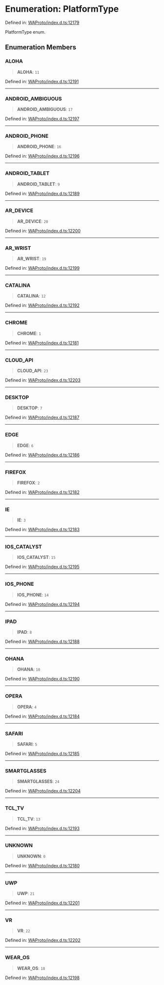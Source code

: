 # Enumeration: PlatformType

Defined in: [WAProto/index.d.ts:12179](https://github.com/Fokusdotid/Baileys/blob/db1d3e5f41e9eede5877460f9adbb0224021575c/WAProto/index.d.ts#L12179)

PlatformType enum.

## Enumeration Members

### ALOHA

> **ALOHA**: `11`

Defined in: [WAProto/index.d.ts:12191](https://github.com/Fokusdotid/Baileys/blob/db1d3e5f41e9eede5877460f9adbb0224021575c/WAProto/index.d.ts#L12191)

***

### ANDROID\_AMBIGUOUS

> **ANDROID\_AMBIGUOUS**: `17`

Defined in: [WAProto/index.d.ts:12197](https://github.com/Fokusdotid/Baileys/blob/db1d3e5f41e9eede5877460f9adbb0224021575c/WAProto/index.d.ts#L12197)

***

### ANDROID\_PHONE

> **ANDROID\_PHONE**: `16`

Defined in: [WAProto/index.d.ts:12196](https://github.com/Fokusdotid/Baileys/blob/db1d3e5f41e9eede5877460f9adbb0224021575c/WAProto/index.d.ts#L12196)

***

### ANDROID\_TABLET

> **ANDROID\_TABLET**: `9`

Defined in: [WAProto/index.d.ts:12189](https://github.com/Fokusdotid/Baileys/blob/db1d3e5f41e9eede5877460f9adbb0224021575c/WAProto/index.d.ts#L12189)

***

### AR\_DEVICE

> **AR\_DEVICE**: `20`

Defined in: [WAProto/index.d.ts:12200](https://github.com/Fokusdotid/Baileys/blob/db1d3e5f41e9eede5877460f9adbb0224021575c/WAProto/index.d.ts#L12200)

***

### AR\_WRIST

> **AR\_WRIST**: `19`

Defined in: [WAProto/index.d.ts:12199](https://github.com/Fokusdotid/Baileys/blob/db1d3e5f41e9eede5877460f9adbb0224021575c/WAProto/index.d.ts#L12199)

***

### CATALINA

> **CATALINA**: `12`

Defined in: [WAProto/index.d.ts:12192](https://github.com/Fokusdotid/Baileys/blob/db1d3e5f41e9eede5877460f9adbb0224021575c/WAProto/index.d.ts#L12192)

***

### CHROME

> **CHROME**: `1`

Defined in: [WAProto/index.d.ts:12181](https://github.com/Fokusdotid/Baileys/blob/db1d3e5f41e9eede5877460f9adbb0224021575c/WAProto/index.d.ts#L12181)

***

### CLOUD\_API

> **CLOUD\_API**: `23`

Defined in: [WAProto/index.d.ts:12203](https://github.com/Fokusdotid/Baileys/blob/db1d3e5f41e9eede5877460f9adbb0224021575c/WAProto/index.d.ts#L12203)

***

### DESKTOP

> **DESKTOP**: `7`

Defined in: [WAProto/index.d.ts:12187](https://github.com/Fokusdotid/Baileys/blob/db1d3e5f41e9eede5877460f9adbb0224021575c/WAProto/index.d.ts#L12187)

***

### EDGE

> **EDGE**: `6`

Defined in: [WAProto/index.d.ts:12186](https://github.com/Fokusdotid/Baileys/blob/db1d3e5f41e9eede5877460f9adbb0224021575c/WAProto/index.d.ts#L12186)

***

### FIREFOX

> **FIREFOX**: `2`

Defined in: [WAProto/index.d.ts:12182](https://github.com/Fokusdotid/Baileys/blob/db1d3e5f41e9eede5877460f9adbb0224021575c/WAProto/index.d.ts#L12182)

***

### IE

> **IE**: `3`

Defined in: [WAProto/index.d.ts:12183](https://github.com/Fokusdotid/Baileys/blob/db1d3e5f41e9eede5877460f9adbb0224021575c/WAProto/index.d.ts#L12183)

***

### IOS\_CATALYST

> **IOS\_CATALYST**: `15`

Defined in: [WAProto/index.d.ts:12195](https://github.com/Fokusdotid/Baileys/blob/db1d3e5f41e9eede5877460f9adbb0224021575c/WAProto/index.d.ts#L12195)

***

### IOS\_PHONE

> **IOS\_PHONE**: `14`

Defined in: [WAProto/index.d.ts:12194](https://github.com/Fokusdotid/Baileys/blob/db1d3e5f41e9eede5877460f9adbb0224021575c/WAProto/index.d.ts#L12194)

***

### IPAD

> **IPAD**: `8`

Defined in: [WAProto/index.d.ts:12188](https://github.com/Fokusdotid/Baileys/blob/db1d3e5f41e9eede5877460f9adbb0224021575c/WAProto/index.d.ts#L12188)

***

### OHANA

> **OHANA**: `10`

Defined in: [WAProto/index.d.ts:12190](https://github.com/Fokusdotid/Baileys/blob/db1d3e5f41e9eede5877460f9adbb0224021575c/WAProto/index.d.ts#L12190)

***

### OPERA

> **OPERA**: `4`

Defined in: [WAProto/index.d.ts:12184](https://github.com/Fokusdotid/Baileys/blob/db1d3e5f41e9eede5877460f9adbb0224021575c/WAProto/index.d.ts#L12184)

***

### SAFARI

> **SAFARI**: `5`

Defined in: [WAProto/index.d.ts:12185](https://github.com/Fokusdotid/Baileys/blob/db1d3e5f41e9eede5877460f9adbb0224021575c/WAProto/index.d.ts#L12185)

***

### SMARTGLASSES

> **SMARTGLASSES**: `24`

Defined in: [WAProto/index.d.ts:12204](https://github.com/Fokusdotid/Baileys/blob/db1d3e5f41e9eede5877460f9adbb0224021575c/WAProto/index.d.ts#L12204)

***

### TCL\_TV

> **TCL\_TV**: `13`

Defined in: [WAProto/index.d.ts:12193](https://github.com/Fokusdotid/Baileys/blob/db1d3e5f41e9eede5877460f9adbb0224021575c/WAProto/index.d.ts#L12193)

***

### UNKNOWN

> **UNKNOWN**: `0`

Defined in: [WAProto/index.d.ts:12180](https://github.com/Fokusdotid/Baileys/blob/db1d3e5f41e9eede5877460f9adbb0224021575c/WAProto/index.d.ts#L12180)

***

### UWP

> **UWP**: `21`

Defined in: [WAProto/index.d.ts:12201](https://github.com/Fokusdotid/Baileys/blob/db1d3e5f41e9eede5877460f9adbb0224021575c/WAProto/index.d.ts#L12201)

***

### VR

> **VR**: `22`

Defined in: [WAProto/index.d.ts:12202](https://github.com/Fokusdotid/Baileys/blob/db1d3e5f41e9eede5877460f9adbb0224021575c/WAProto/index.d.ts#L12202)

***

### WEAR\_OS

> **WEAR\_OS**: `18`

Defined in: [WAProto/index.d.ts:12198](https://github.com/Fokusdotid/Baileys/blob/db1d3e5f41e9eede5877460f9adbb0224021575c/WAProto/index.d.ts#L12198)
